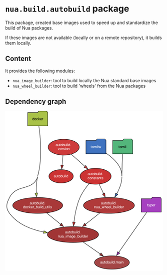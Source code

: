 # `nua.build.autobuild` package

This package, created base images used to speed up and standardize the build of Nua packages.

If these images are not available (locally or on a remote repository), it builds them locally.

## Content

It provides the following modules:

-   `nua_image_builder`: tool to build locally the Nua standard base images
-   `nua_wheel_builder`: tool to build 'wheels' from the Nua packages


## Dependency graph

![Dependency graph](./dependency-graph.png)
